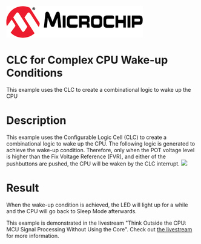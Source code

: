 [![MCHP](images/microchip.png)](https://www.microchip.com)
# CLC for Complex CPU Wake-up Conditions
This example uses the CLC to create a combinational logic to wake up the CPU

# Description
This example uses the Configurable Logic Cell (CLC) to create a combinational logic to wake up the CPU. The following logic is generated to achieve the wake-up condition. Therefore, only when the POT voltage level is higher than the Fix Voltage Reference (FVR), and either of the pushbuttons are pushed, the CPU will be waken by the CLC interrupt.
![](https://static.transim.com/img/82018/f1772c4d5ecc40b6892bb6d7dd0b3672-f0l0g.png)


# Result
When the wake-up condition is achieved, the LED will light up for a while and the CPU will go back to Sleep Mode afterwards.

This example is demonstrated in the livestream "Think Outside the CPU: MCU Signal Processing Without Using the Core". Check out [the livestream](https://www.youtube.com/watch?v=MK0ci7FHcdc&feature=youtu.be) for more information.
